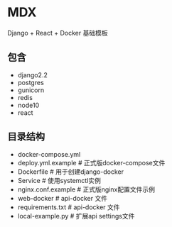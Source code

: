 # MDX

Django + React + Docker 基础模板

## 包含

* django2.2
* postgres
* gunicorn
* redis
* node10
* react

## 目录结构

* docker-compose.yml
* deploy.yml.example # 正式版docker-compose文件
* Dockerfile # 用于创建django-docker
* Service # 使用systemctl实例
* nginx.conf.example # 正式版nginx配置文件示例
* web-docker # api-docker 文件
* requirements.txt # api-docker 文件
* local-example.py # 扩展api settings文件
